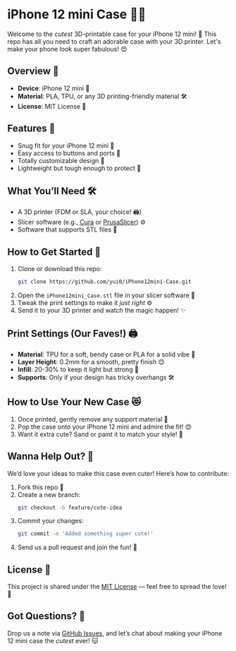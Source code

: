 # iPhone 12 mini Case 📱✨

Welcome to the *cutest* 3D-printable case for your iPhone 12 mini! 🎉 This repo has all you need to craft an adorable case with your 3D printer. Let's make your phone look super fabulous! 😍

## Overview 🌟
- **Device**: iPhone 12 mini 📲
- **Material**: PLA, TPU, or any 3D printing-friendly material 🛠️
- **License**: MIT License 📜

## Features 🌈
- Snug fit for your iPhone 12 mini 🤗
- Easy access to buttons and ports 🔘
- Totally customizable design 🎨
- Lightweight but tough enough to protect 💪

## What You’ll Need 🛠️
- A 3D printer (FDM or SLA, your choice! 🖨️)
- Slicer software (e.g., [Cura](https://ultimaker.com/software/ultimaker-cura) or [PrusaSlicer](https://www.prusa3d.com/prusaslicer/)) ⚙️
- Software that supports STL files 💾

## How to Get Started 🚀
1. Clone or download this repo:
   ```bash
   git clone https://github.com/yui0/iPhone12mini-Case.git
   ```
2. Open the `iPhone12mini_Case.stl` file in your slicer software 📂
3. Tweak the print settings to make it *just right* ⚙️
4. Send it to your 3D printer and watch the magic happen! ✨

## Print Settings (Our Faves!) 🖨️
- **Material**: TPU for a soft, bendy case or PLA for a solid vibe 🌿
- **Layer Height**: 0.2mm for a smooth, pretty finish 😊
- **Infill**: 20-30% to keep it light but strong 💪
- **Supports**: Only if your design has tricky overhangs 🛠️

## How to Use Your New Case 😻
1. Once printed, gently remove any support material 🧹
2. Pop the case onto your iPhone 12 mini and admire the fit! 😍
3. Want it extra cute? Sand or paint it to match your style! 🎨

## Wanna Help Out? 🙌
We’d love your ideas to make this case even cuter! Here’s how to contribute:
1. Fork this repo 🍴
2. Create a new branch:
   ```bash
   git checkout -b feature/cute-idea
   ```
3. Commit your changes:
   ```bash
   git commit -m 'Added something super cute!'
   ```
4. Send us a pull request and join the fun! 🎉

## License 📄
This project is shared under the [MIT License](LICENSE) — feel free to spread the love! 💖

## Got Questions? 💬
Drop us a note via [GitHub Issues](https://github.com/yui0/iPhone12mini-Case/issues), and let’s chat about making your iPhone 12 mini case the *cutest* ever! 😽

